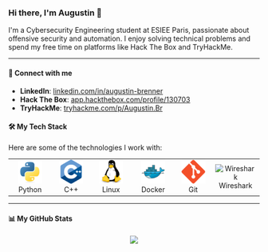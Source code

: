 ### Hi there, I'm Augustin 👋

I'm a Cybersecurity Engineering student at ESIEE Paris, passionate about offensive security and automation. I enjoy solving technical problems and spend my free time on platforms like Hack The Box and TryHackMe. 

---

#### 🔗 Connect with me

- **LinkedIn**: [linkedin.com/in/augustin-brenner](https://www.linkedin.com/in/augustin-brenner)
- **Hack The Box**: [app.hackthebox.com/profile/130703](https://app.hackthebox.com/profile/130703)
- **TryHackMe**: [tryhackme.com/p/Augustin.Br](https://tryhackme.com/p/Augustin.Br)

#### 🛠️ My Tech Stack

Here are some of the technologies I work with:

<table>
  <tr>
    <td align="center" width="96">
      <img src="https://raw.githubusercontent.com/devicons/devicon/master/icons/python/python-original.svg" width="48" height="48" alt="Python" />
      <br>Python
    </td>
    <td align="center" width="96">
      <img src="https://raw.githubusercontent.com/devicons/devicon/master/icons/cplusplus/cplusplus-original.svg" width="48" height="48" alt="C++" />
      <br>C++
    </td>
    <td align="center" width="96">
      <img src="https://raw.githubusercontent.com/devicons/devicon/master/icons/linux/linux-original.svg" width="48" height="48" alt="Linux" />
      <br>Linux
    </td>
    <td align="center" width="96">
      <img src="https://raw.githubusercontent.com/devicons/devicon/master/icons/docker/docker-original.svg" width="48" height="48" alt="Docker" />
      <br>Docker
    </td>
    <td align="center"  width="96">
      <img src="https://raw.githubusercontent.com/devicons/devicon/master/icons/git/git-original.svg" width="48" height="48" alt="Git" />
      <br>Git
    </td>
     <td align="center" width="96">
      <img src="https://cdn.worldvectorlogo.com/logos/wireshark.svg" width="48" height="48" alt="Wireshark" />
      <br>Wireshark
    </td>
  </tr>
</table>

---

#### 📊 My GitHub Stats

<p align="center">
  <a href="https://github.com/Augustin-Br">
    <img align="center" src="https://github-readme-stats.vercel.app/api/top-langs/?username=Augustin-Br&layout=compact&theme=dracula" />
  </a>
</p>
